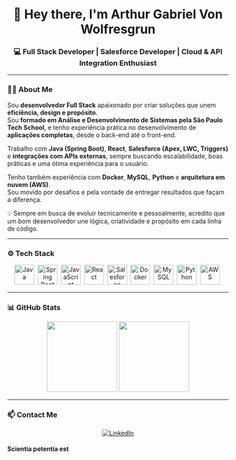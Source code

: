 <h1 align="center">👋 Hey there, I'm Arthur Gabriel Von Wolfresgrun</h1>

<h3 align="center">💻 Full Stack Developer | Salesforce Developer | Cloud & API Integration Enthusiast</h3>

---

### 👨‍💻 About Me

Sou **desenvolvedor Full Stack** apaixonado por criar soluções que unem **eficiência, design e propósito**.  
Sou **formado em Análise e Desenvolvimento de Sistemas pela São Paulo Tech School**, e tenho experiência prática no desenvolvimento de **aplicações completas**, desde o back-end até o front-end.  

Trabalho com **Java (Spring Boot)**, **React**, **Salesforce (Apex, LWC, Triggers)** e **integrações com APIs externas**, sempre buscando escalabilidade, boas práticas e uma ótima experiência para o usuário.  

Tenho também experiência com **Docker**, **MySQL**, **Python** e **arquitetura em nuvem (AWS)**.  
Sou movido por desafios e pela vontade de entregar resultados que façam a diferença.

💡 Sempre em busca de evoluir tecnicamente e pessoalmente, acredito que um bom desenvolvedor une lógica, criatividade e propósito em cada linha de código.

---

### ⚙️ Tech Stack

<p align="center">
  <img src="https://cdn.jsdelivr.net/gh/devicons/devicon/icons/java/java-original.svg" alt="Java" width="45" height="45"/>&nbsp;
  <img src="https://cdn.jsdelivr.net/gh/devicons/devicon/icons/spring/spring-original.svg" alt="Spring Boot" width="45" height="45"/>&nbsp;
  <img src="https://cdn.jsdelivr.net/gh/devicons/devicon/icons/javascript/javascript-original.svg" alt="JavaScript" width="45" height="45"/>&nbsp;
  <img src="https://cdn.jsdelivr.net/gh/devicons/devicon/icons/react/react-original.svg" alt="React" width="45" height="45"/>&nbsp;
  <img src="https://cdn.jsdelivr.net/gh/devicons/devicon/icons/salesforce/salesforce-original.svg" alt="Salesforce" width="45" height="45"/>&nbsp;
  <img src="https://cdn.jsdelivr.net/gh/devicons/devicon/icons/docker/docker-original.svg" alt="Docker" width="45" height="45"/>&nbsp;
  <img src="https://cdn.jsdelivr.net/gh/devicons/devicon/icons/mysql/mysql-original.svg" alt="MySQL" width="45" height="45"/>&nbsp;
  <img src="https://cdn.jsdelivr.net/gh/devicons/devicon/icons/python/python-original.svg" alt="Python" width="45" height="45"/>&nbsp;
  <img src="https://cdn.jsdelivr.net/gh/devicons/devicon/icons/aws/aws-original.svg" alt="AWS" width="45" height="45"/>&nbsp;
</p>

---

### 📊 GitHub Stats

<p align="center">
  <img src="https://github-readme-stats.vercel.app/api?username=ArthurV0n&show_icons=true&count_private=true&theme=tokyonight" height="160px" />
  <img src="https://github-readme-stats.vercel.app/api/top-langs/?username=ArthurV0n&layout=compact&theme=tokyonight" height="160px" />
</p>

---

### 📫 Contact Me

<p align="center">
  <a href="https://www.linkedin.com/in/arthur-wolfresgrun-9899652ab" target="_blank">
    <img src="https://img.shields.io/badge/LinkedIn-%230077B5.svg?&style=for-the-badge&logo=linkedin&logoColor=white" alt="LinkedIn">
  </a>
</p>


<h4>Scientia potentia est</h4>
